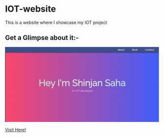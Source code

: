 # IOT-website

This is a website where I showcase my IOT project 

## Get a Glimpse about it:-

<img  width="550" src="./resources/desk.png">

[Visit Here!](https://iot-website-mu.vercel.app/)

